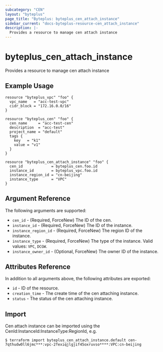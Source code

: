 ```yaml
---
subcategory: "CEN"
layout: "byteplus"
page_title: "Byteplus: byteplus_cen_attach_instance"
sidebar_current: "docs-byteplus-resource-cen_attach_instance"
description: |-
  Provides a resource to manage cen attach instance
---
```

# byteplus_cen_attach_instance
Provides a resource to manage cen attach instance
## Example Usage
```hcl
resource "byteplus_vpc" "foo" {
  vpc_name   = "acc-test-vpc"
  cidr_block = "172.16.0.0/16"
}

resource "byteplus_cen" "foo" {
  cen_name     = "acc-test-cen"
  description  = "acc-test"
  project_name = "default"
  tags {
    key   = "k1"
    value = "v1"
  }
}

resource "byteplus_cen_attach_instance" "foo" {
  cen_id             = byteplus_cen.foo.id
  instance_id        = byteplus_vpc.foo.id
  instance_region_id = "cn-beijing"
  instance_type      = "VPC"
}
```
## Argument Reference
The following arguments are supported:
* `cen_id` - (Required, ForceNew) The ID of the cen.
* `instance_id` - (Required, ForceNew) The ID of the instance.
* `instance_region_id` - (Required, ForceNew) The region ID of the instance.
* `instance_type` - (Required, ForceNew) The type of the instance. Valid values: `VPC`, `DCGW`.
* `instance_owner_id` - (Optional, ForceNew) The owner ID of the instance.

## Attributes Reference
In addition to all arguments above, the following attributes are exported:
* `id` - ID of the resource.
* `creation_time` - The create time of the cen attaching instance.
* `status` - The status of the cen attaching instance.


## Import
Cen attach instance can be imported using the CenId:InstanceId:InstanceType:RegionId, e.g.
```
$ terraform import byteplus_cen_attach_instance.default cen-7qthudw0ll6jmc***:vpc-2fexiqjlgjif45oxruvso****:VPC:cn-beijing
```

